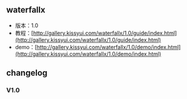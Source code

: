 ## waterfallx

* 版本：1.0
* 教程：[http://gallery.kissyui.com/waterfallx/1.0/guide/index.html](http://gallery.kissyui.com/waterfallx/1.0/guide/index.html)
* demo：[http://gallery.kissyui.com/waterfallx/1.0/demo/index.html](http://gallery.kissyui.com/waterfallx/1.0/demo/index.html)

## changelog

### V1.0


